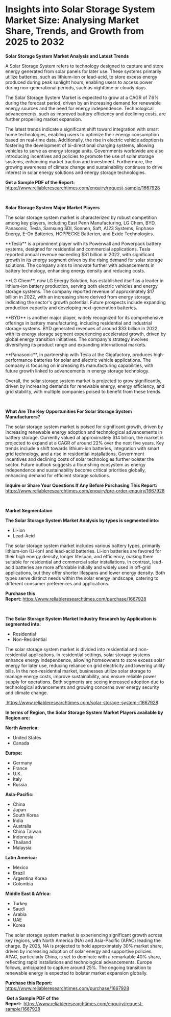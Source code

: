 <p><h1>Insights into Solar Storage System Market Size: Analysing Market Share, Trends, and Growth from 2025 to 2032</h1></p><p><strong>Solar Storage System Market Analysis and Latest Trends</strong></p>
<p><p>A Solar Storage System refers to technology designed to capture and store energy generated from solar panels for later use. These systems primarily utilize batteries, such as lithium-ion or lead-acid, to store excess energy produced during peak sunlight hours, enabling users to access power during non-generational periods, such as nighttime or cloudy days. </p><p>The Solar Storage System Market is expected to grow at a CAGR of 7.6% during the forecast period, driven by an increasing demand for renewable energy sources and the need for energy independence. Technological advancements, such as improved battery efficiency and declining costs, are further propelling market expansion. </p><p>The latest trends indicate a significant shift toward integration with smart home technologies, enabling users to optimize their energy consumption based on real-time data. Additionally, the rise in electric vehicle adoption is fostering the development of bi-directional charging systems, allowing vehicles to serve as energy storage units. Governments worldwide are also introducing incentives and policies to promote the use of solar storage systems, enhancing market traction and investment. Furthermore, the growing awareness of climate change and sustainability continues to drive interest in solar energy solutions and energy storage technologies. </p></p>
<p><strong>Get a Sample PDF of the Report:&nbsp;</strong> <a href="https://www.reliableresearchtimes.com/enquiry/request-sample/1667928?utm_campaign=3671&utm_medium=2&utm_source=Github&utm_content=ia&utm_term=17042025&utm_id=solar-storage-system">https://www.reliableresearchtimes.com/enquiry/request-sample/1667928</a></p>
<p>&nbsp;</p>
<p><strong>Solar Storage System Major Market Players</strong></p>
<p><p>The solar storage system market is characterized by robust competition among key players, including East Penn Manufacturing, LG Chem, BYD, Panasonic, Tesla, Samsung SDI, Sonnen, Saft, A123 Systems, Enphase Energy, E-On Batteries, HOPPECKE Batterien, and Exide Technologies. </p><p>**Tesla** is a prominent player with its Powerwall and Powerpack battery systems, designed for residential and commercial applications. Tesla reported annual revenue exceeding $81 billion in 2022, with significant growth in its energy segment driven by the rising demand for solar storage solutions. The company aims to innovate further with advancements in battery technology, enhancing energy density and reducing costs.</p><p>**LG Chem**, now LG Energy Solution, has established itself as a leader in lithium-ion battery production, serving both electric vehicles and energy storage systems. The company reported revenue of approximately $17 billion in 2022, with an increasing share derived from energy storage, indicating the sector's growth potential. Future prospects include expanding production capacity and developing next-generation batteries.</p><p>**BYD** is another major player, widely recognized for its comprehensive offerings in battery manufacturing, including residential and industrial storage systems. BYD generated revenues of around $33 billion in 2022, with its energy storage segment experiencing accelerated growth, driven by global energy transition initiatives. The company's strategy involves diversifying its product range and expanding international markets.</p><p>**Panasonic**, in partnership with Tesla at the Gigafactory, produces high-performance batteries for solar and electric vehicle applications. The company is focusing on increasing its manufacturing capabilities, with future growth linked to advancements in energy storage technology.</p><p>Overall, the solar storage system market is projected to grow significantly, driven by increasing demands for renewable energy, energy efficiency, and grid stability, with multiple companies poised to benefit from these trends.</p></p>
<p>&nbsp;</p>
<p><strong>What Are The Key Opportunities For Solar Storage System Manufacturers?</strong></p>
<p><p>The solar storage system market is poised for significant growth, driven by increasing renewable energy adoption and technological advancements in battery storage. Currently valued at approximately $14 billion, the market is projected to expand at a CAGR of around 22% over the next five years. Key trends include a shift towards lithium-ion batteries, integration with smart grid technology, and a rise in residential installations. Government incentives and declining costs of solar technologies further bolster the sector. Future outlook suggests a flourishing ecosystem as energy independence and sustainability become critical priorities globally, enhancing demand for efficient storage solutions.</p></p>
<p><strong>Inquire or Share Your Questions If Any Before Purchasing This Report:</strong> <a href="https://www.reliableresearchtimes.com/enquiry/pre-order-enquiry/1667928?utm_campaign=3671&utm_medium=2&utm_source=Github&utm_content=ia&utm_term=17042025&utm_id=solar-storage-system">https://www.reliableresearchtimes.com/enquiry/pre-order-enquiry/1667928</a></p>
<p>&nbsp;</p>
<p><strong>Market Segmentation</strong></p>
<p><strong>The Solar Storage System Market Analysis by types is segmented into:</strong></p>
<p><ul><li>Li-ion</li><li>Lead-Acid</li></ul></p>
<p><p>The solar storage system market includes various battery types, primarily lithium-ion (Li-ion) and lead-acid batteries. Li-ion batteries are favored for their high energy density, longer lifespan, and efficiency, making them suitable for residential and commercial solar installations. In contrast, lead-acid batteries are more affordable initially and widely used in off-grid applications, but they offer shorter lifespans and lower energy density. Both types serve distinct needs within the solar energy landscape, catering to different consumer preferences and applications.</p></p>
<p><strong>Purchase this Report:&nbsp;</strong><a href="https://www.reliableresearchtimes.com/purchase/1667928?utm_campaign=3671&utm_medium=2&utm_source=Github&utm_content=ia&utm_term=17042025&utm_id=solar-storage-system">https://www.reliableresearchtimes.com/purchase/1667928</a></p>
<p>&nbsp;</p>
<p><strong>The Solar Storage System Market Industry Research by Application is segmented into:</strong></p>
<p><ul><li>Residential</li><li>Non-Residential</li></ul></p>
<p><p>The solar storage system market is divided into residential and non-residential applications. In residential settings, solar storage systems enhance energy independence, allowing homeowners to store excess solar energy for later use, reducing reliance on grid electricity and lowering utility bills. In the non-residential market, businesses utilize solar storage to manage energy costs, improve sustainability, and ensure reliable power supply for operations. Both segments are seeing increased adoption due to technological advancements and growing concerns over energy security and climate change.</p></p>
<p><a href="https://www.reliableresearchtimes.com/solar-storage-system-r1667928?utm_campaign=3671&utm_medium=2&utm_source=Github&utm_content=ia&utm_term=17042025&utm_id=solar-storage-system">&nbsp;https://www.reliableresearchtimes.com/solar-storage-system-r1667928</a></p>
<p><strong>In terms of Region, the Solar Storage System Market Players available by Region are:</strong></p>
<p>
    <p> <strong> North America: </strong>
        <ul>
            <li>United States</li>
            <li>Canada</li>
        </ul>
        </p> 
    <p> <strong> Europe: </strong>
        <ul>
            <li>Germany</li>
            <li>France</li>
            <li>U.K.</li>
            <li>Italy</li>
            <li>Russia</li>
        </ul>
        </p> 
    <p> <strong> Asia-Pacific: </strong>
        <ul>
            <li>China</li>
            <li>Japan</li>
            <li>South Korea</li>
            <li>India</li>
            <li>Australia</li>
            <li>China Taiwan</li>
            <li>Indonesia</li>
            <li>Thailand</li>
            <li>Malaysia</li>
        </ul>
        </p> 
    <p> <strong> Latin America: </strong>
        <ul>
            <li>Mexico</li>
            <li>Brazil</li>
            <li>Argentina Korea</li>
            <li>Colombia</li>
        </ul>
        </p> 
    <p> <strong> Middle East & Africa: </strong>
        <ul>
            <li>Turkey</li>
            <li>Saudi</li>
            <li>Arabia</li>
            <li>UAE</li>
            <li>Korea</li>
        </ul>
    </p>
    </p>
<p><p>The solar storage system market is experiencing significant growth across key regions, with North America (NA) and Asia-Pacific (APAC) leading the charge. By 2025, NA is projected to hold approximately 30% market share, driven by increasing adoption of solar energy and supportive policies. APAC, particularly China, is set to dominate with a remarkable 40% share, reflecting rapid installations and technological advancements. Europe follows, anticipated to capture around 25%. The ongoing transition to renewable energy is expected to bolster market expansion globally.</p></p>
<p><strong>Purchase this Report: </strong><a href="https://www.reliableresearchtimes.com/purchase/1667928?utm_campaign=3671&utm_medium=2&utm_source=Github&utm_content=ia&utm_term=17042025&utm_id=solar-storage-system">https://www.reliableresearchtimes.com/purchase/1667928</a></p>
<p>&nbsp;<strong>Get a Sample PDF of the Report:&nbsp;&nbsp;</strong><a href="https://www.reliableresearchtimes.com/enquiry/request-sample/1667928?utm_campaign=3671&utm_medium=2&utm_source=Github&utm_content=ia&utm_term=17042025&utm_id=solar-storage-system">https://www.reliableresearchtimes.com/enquiry/request-sample/1667928</a></p>
<p><strong></strong></p>
<p><p></p><p></p><p></p></p>